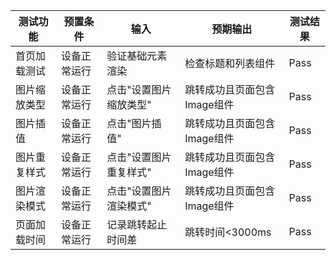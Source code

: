 | 测试功能     | 预置条件     | 输入                   | 预期输出                    | 测试结果 |
| ------------ | ------------ | ---------------------- | --------------------------- | -------- |
| 首页加载测试 | 设备正常运行 | 验证基础元素渲染       | 检查标题和列表组件          | Pass     |
| 图片缩放类型 | 设备正常运行 | 点击"设置图片缩放类型" | 跳转成功且页面包含Image组件 | Pass     |
| 图片插值     | 设备正常运行 | 点击"图片插值"         | 跳转成功且页面包含Image组件 | Pass     |
| 图片重复样式 | 设备正常运行 | 点击"设置图片重复样式" | 跳转成功且页面包含Image组件 | Pass     |
| 图片渲染模式 | 设备正常运行 | 点击"设置图片渲染模式" | 跳转成功且页面包含Image组件 | Pass     |
| 页面加载时间 | 设备正常运行 | 记录跳转起止时间差     | 跳转时间<3000ms             | Pass     |

